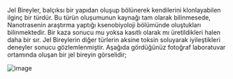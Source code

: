 Jel Bireyler, balçıksı bir yapıdan oluşup bölünerek kendilerini klonlayabilen ilginç bir türdür. Bu türün oluşumunun kaynağı tam olarak bilinmesede, Nanotrasenin araştırma yaptığı ksenobiyoloji bölümünde oluştukları bilinmektedir. Bir kaza sonucu mu yoksa kasıtlı olarak mı üretildikleri halen daha bir sır. Jel Bireylerin diğer türlerin aksine toksin soluyarak iyileştikleri deneyler sonucu gözlemlenmiştir. Aşağıda gördüğünüz fotoğraf laboratuvar ortamında oluşan bir jel bireyin görselidir;

![image](https://github.com/Oynumt1/Psychonaut-Lore/assets/172940702/2951bf7d-a8b3-4413-ac47-8a172eea4f7c)
